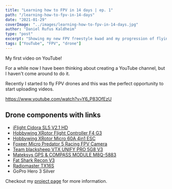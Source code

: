 ```yaml
---
title: "Learning how to FPV in 14 days | ep. 1"
path: "/learning-how-to-fpv-in-14-days"
date: "2021-01-29"
coverImage: "../images/learning-how-to-fpv-in-14-days.jpg"
author: "Daniel Rufus Kaldheim"
type: "post"
excerpt: "Showing my new FPV freestyle kwad and my progression of flying a drone the last two weeks."
tags: ["YouTube", "FPV", "drone"]
---
```


My first video on YouTube!

For a while now I have been thinking about creating a YouTube channel, but I haven't come around to do it.

Recently I started to fly FPV drones and this was the perfect opportunity to start uploading videos.

https://www.youtube.com/watch?v=Y6_P83OfEzU

## Drone components with links

* [iFlight Cidora SL5 V2.1 HD](https://shop.iflight-rc.com/index.php?route=product/product&product_id=1369)
* [Hobbywing XRotor Flight Controller F4 G3](http://hobbywing.com/goods.php?id=662)
* [Hobbywing XRotor Micro 60A 4in1 ESC](http://hobbywing.com/goods.php?id=653)
* [Foxeer Micro Predator 5 Racing FPV Camera](https://www.foxeer.com/foxeer-micro-predator-5-racing-fpv-camera-m8-lens-4ms-latency-super-wdr-g-304)
* [Team blacksheep VTX UNIFY PRO 5G8 V3](https://www.team-blacksheep.com/products/prod:unify_pro)
* [Mateksys GPS & COMPASS MODULE M8Q-5883](http://www.mateksys.com/?portfolio=m8q-5883)
* [Fat Shark Recon V3](https://www.fatshark.com/product/recon-v3/)
* [Radiomaster TX16S](https://www.radiomasterrc.com/article-77.html)
* GoPro Hero 3 Silver

Checkout my [project page](/projects/fpv-drone) for more information.
